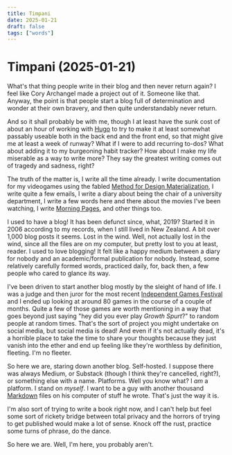 ```yaml
---
title: Timpani
date: 2025-01-21
draft: false
tags: ["words"]
---
```


# Timpani (2025-01-21)

What's that thing people write in their blog and then never return again? I feel like Cory Archangel made a project out of it. Someone like that. Anyway, the point is that people start a blog full of determination and wonder at their own bravery, and then quite understandably never return.

And so it shall probably be with me, though I at least have the sunk cost of about an hour of working with [Hugo](https://gohugo.io/) to try to make it at least somewhat passably useable both in the back end and the front end, so that might give me at least a week of runway? What if I were to add recurring to-dos? What about adding it to my burgeoning habit tracker? How about I make my life miserable as a way to write more? They say the greatest writing comes out of tragedy and sadness, right?

The truth of the matter is, I write all the time already. I write documentation for my videogames using the fabled [Method for Design Materialization](https://www.gamesasresearch.com/), I write quite a few emails, I write a diary about being the chair of a university department, I write a few words here and there about the movies I've been watching, I write [Morning Pages](https://en.wikipedia.org/wiki/The_Artist%27s_Way?useskin=vector), and other things too.

I used to have a blog! It has been defunct since, what, 2019? Started it in 2006 according to my records, when I still lived in New Zealand. A bit over 1,000 blog posts it seems. Lost in the wind. Well, not actually lost in the wind, since all the files are on my computer, but pretty lost to you at least, reader. I used to love blogging! It felt like a happy medium between a diary for nobody and an academic/formal publication for nobody. Instead, some relatively carefully formed words, practiced daily, for, back then, a few people who cared to glance its way.

I've been driven to start another blog mostly by the sleight of hand of life. I was a judge and then juror for the most recent [Independent Games Festival](https://igf.com/) and I ended up looking at around 80 games in the course of a couple of months. Quite a few of those games are worth mentioning in a way that goes beyond just saying "hey did you ever play *Growth Spurt*?" to random people at random times. That's the sort of project you might undertake on social media, but social media is dead! And even if it's not actually dead, it's a horrible place to take the time to share your thoughts because they just vanish into the ether and end up feeling like they're worthless by definition, fleeting. I'm no fleeter.

So here we are, staring down another blog. Self-hosted. I suppose there was always Medium, or Substack (though I think they're cancelled, right?), or something else with a name. Platforms. Well you know what? I *am* a platform. I stand on *myself*. I want to be a guy with another thousand [Markdown](https://www.markdownguide.org/) files on his computer of stuff he wrote. That's just the way it is.

I'm also sort of trying to write a book right now, and I can't help but feel some sort of rickety bridge between total privacy and the horrors of trying to get published would make a lot of sense. Knock off the rust, practice some turns of phrase, do the dance.

So here we are. Well, I'm here, you probably aren't.

